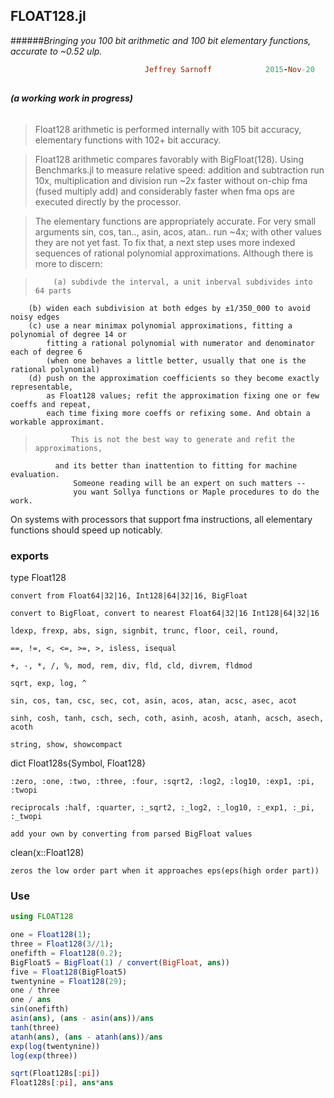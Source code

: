 ## FLOAT128.jl 

######*Bringing you 100 bit arithmetic and 100 bit elementary functions, accurate to ~0.52 ulp.*
```ruby
                              Jeffrey Sarnoff            2015-Nov-20
```
##
######        **(a *working* work in progress)**


>  Float128 arithmetic is performed internally with 105 bit accuracy, elementary functions with 102+ bit accuracy.

>  Float128 arithmetic compares favorably with BigFloat(128). Using Benchmarks.jl to measure relative speed: addition and subtraction run 10x, multiplication and division run ~2x faster without on-chip fma (fused multiply add) and considerably faster when fma ops are executed directly by the processor.
    
>  The elementary functions are appropriately accurate. For very small arguments sin, cos, tan.., asin, acos, atan.. run ~4x; with other values they are not yet fast.  To fix that, a next step uses more indexed sequences of rational polynomial approximations.  Although there is more to discern:
 
>         (a) subdivde the interval, a unit inberval subdivides into 64 parts
        (b) widen each subdivision at both edges by ±1/350_000 to avoid noisy edges
        (c) use a near minimax polynomial approximations, fitting a polynomial of degree 14 or
            fitting a rational polynomial with numerator and denominator each of degree 6
            (when one behaves a little better, usually that one is the rational polynomial)
        (d) push on the approximation coefficients so they become exactly representable,
            as Float128 values; refit the approximation fixing one or few coeffs and repeat,
            each time fixing more coeffs or refixing some. And obtain a workable approximant.

>             This is not the best way to generate and refit the approximations,
              and its better than inattention to fitting for machine evaluation.
                  Someone reading will be an expert on such matters -- 
                  you want Sollya functions or Maple procedures to do the work.

                    
                    


On systems with processors that support fma instructions, all elementary functions should speed up noticably.
    
    
    


### exports 

type Float128

    convert from Float64|32|16, Int128|64|32|16, BigFloat
    
    convert to BigFloat, convert to nearest Float64|32|16 Int128|64|32|16
    
    ldexp, frexp, abs, sign, signbit, trunc, floor, ceil, round, 
    
    ==, !=, <, <=, >=, >, isless, isequal
    
    +, -, *, /, %, mod, rem, div, fld, cld, divrem, fldmod
    
    sqrt, exp, log, ^
    
    sin, cos, tan, csc, sec, cot, asin, acos, atan, acsc, asec, acot
    
    sinh, cosh, tanh, csch, sech, coth, asinh, acosh, atanh, acsch, asech, acoth 
    
    string, show, showcompact
    
dict Float128s{Symbol, Float128}

    :zero, :one, :two, :three, :four, :sqrt2, :log2, :log10, :exp1, :pi, :twopi
    
    reciprocals :half, :quarter, :_sqrt2, :_log2, :_log10, :_exp1, :_pi, :_twopi
    
    add your own by converting from parsed BigFloat values
    
clean(x::Float128)

    zeros the low order part when it approaches eps(eps(high order part))

### Use

```julia
using FLOAT128

one = Float128(1);
three = Float128(3//1);
onefifth = Float128(0.2);
BigFloat5 = BigFloat(1) / convert(BigFloat, ans))
five = Float128(BigFloat5)
twentynine = Float128(29);
one / three
one / ans
sin(onefifth)
asin(ans), (ans - asin(ans))/ans
tanh(three)
atanh(ans), (ans - atanh(ans))/ans
exp(log(twentynine))
log(exp(three))

sqrt(Float128s[:pi])
Float128s[:pi], ans*ans
```

